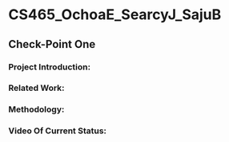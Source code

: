 # CS465_OchoaE_SearcyJ_SajuB

## Check-Point One 

### Project Introduction: 

### Related Work: ###

### Methodology: ###

### Video Of Current Status: ###
